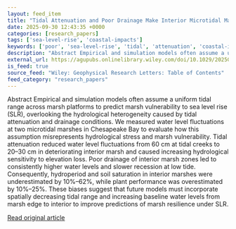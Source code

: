 ```yaml
---
layout: feed_item
title: "Tidal Attenuation and Poor Drainage Make Interior Microtidal Marshes Vulnerable to Sea Level Rise"
date: 2025-09-30 12:43:35 +0000
categories: [research_papers]
tags: ['sea-level-rise', 'coastal-impacts']
keywords: ['poor', 'sea-level-rise', 'tidal', 'attenuation', 'coastal-impacts']
description: "Abstract Empirical and simulation models often assume a uniform tidal range across marsh platforms to predict marsh vulnerability to sea level rise (SLR), ov..."
external_url: https://agupubs.onlinelibrary.wiley.com/doi/10.1029/2025GL118637?af=R
is_feed: true
source_feed: "Wiley: Geophysical Research Letters: Table of Contents"
feed_category: "research_papers"
---
```


Abstract Empirical and simulation models often assume a uniform tidal range across marsh platforms to predict marsh vulnerability to sea level rise (SLR), overlooking the hydrological heterogeneity caused by tidal attenuation and drainage conditions. We measured water level fluctuations at two microtidal marshes in Chesapeake Bay to evaluate how this assumption misrepresents hydrological stress and marsh vulnerability. Tidal attenuation reduced water level fluctuations from 60 cm at tidal creeks to 20–30 cm in deteriorating interior marsh and caused increasing hydrological sensitivity to elevation loss. Poor drainage of interior marsh zones led to consistently higher water levels and slower recession at low tide. Consequently, hydroperiod and soil saturation in interior marshes were underestimated by 10%–62%, while plant performance was overestimated by 10%–25%. These biases suggest that future models must incorporate spatially decreasing tidal range and increasing baseline water levels from marsh edge to interior to improve predictions of marsh resilience under SLR.

[Read original article](https://agupubs.onlinelibrary.wiley.com/doi/10.1029/2025GL118637?af=R)
